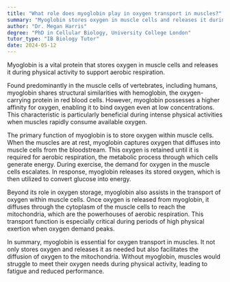 ```yaml
---
title: "What role does myoglobin play in oxygen transport in muscles?"
summary: "Myoglobin stores oxygen in muscle cells and releases it during physical activity to facilitate aerobic respiration."
author: "Dr. Megan Harris"
degree: "PhD in Cellular Biology, University College London"
tutor_type: "IB Biology Tutor"
date: 2024-05-12
---
```


Myoglobin is a vital protein that stores oxygen in muscle cells and releases it during physical activity to support aerobic respiration.

Found predominantly in the muscle cells of vertebrates, including humans, myoglobin shares structural similarities with hemoglobin, the oxygen-carrying protein in red blood cells. However, myoglobin possesses a higher affinity for oxygen, enabling it to bind oxygen even at low concentrations. This characteristic is particularly beneficial during intense physical activities when muscles rapidly consume available oxygen.

The primary function of myoglobin is to store oxygen within muscle cells. When the muscles are at rest, myoglobin captures oxygen that diffuses into muscle cells from the bloodstream. This oxygen is retained until it is required for aerobic respiration, the metabolic process through which cells generate energy. During exercise, the demand for oxygen in the muscle cells escalates. In response, myoglobin releases its stored oxygen, which is then utilized to convert glucose into energy.

Beyond its role in oxygen storage, myoglobin also assists in the transport of oxygen within muscle cells. Once oxygen is released from myoglobin, it diffuses through the cytoplasm of the muscle cells to reach the mitochondria, which are the powerhouses of aerobic respiration. This transport function is especially critical during periods of high physical exertion when oxygen demand peaks.

In summary, myoglobin is essential for oxygen transport in muscles. It not only stores oxygen and releases it as needed but also facilitates the diffusion of oxygen to the mitochondria. Without myoglobin, muscles would struggle to meet their oxygen needs during physical activity, leading to fatigue and reduced performance.
    